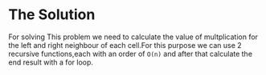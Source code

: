 # The Solution

For solving This problem we need to calculate the value of multplication for the left and right neighbour of each cell.For this purpose we can use 2 recursive functions,each with an order of `O(n)` and after that calculate the end result with a for loop.